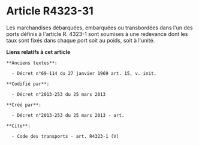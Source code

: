# Article R4323-31

Les marchandises débarquées, embarquées ou transbordées dans l'un des ports définis à l'article R. 4323-1 sont soumises à une
redevance dont les taux sont fixés dans chaque port soit au poids, soit à l'unité.

**Liens relatifs à cet article**

	**Anciens textes**:

	  - Décret n°69-114 du 27 janvier 1969 art. 15, v. init.

	**Codifié par**:

	  - Décret n°2013-253 du 25 mars 2013

	**Créé par**:

	  - Décret n°2013-253 du 25 mars 2013 - art.

	**Cite**:

	  - Code des transports - art. R4323-1 (V)
